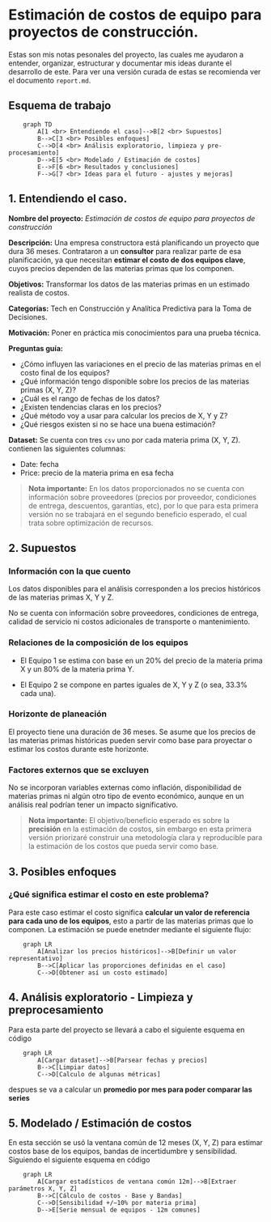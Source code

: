 # Estimación de costos de equipo para proyectos de construcción. 

Estas son mis notas pesonales del proyecto, las cuales me ayudaron a entender, organizar, estructurar y documentar mis ideas durante el desarrollo de este. Para ver una versión  curada de estas se recomienda ver el documento `report.md`. 

## Esquema de trabajo

```mermaid
    graph TD 
        A[1 <br> Entendiendo el caso]-->B[2 <br> Supuestos]
        B-->C[3 <br> Posibles enfoques]
        C-->D[4 <br> Análisis exploratorio, limpieza y pre-procesamiento]
        D-->E[5 <br> Modelado / Estimación de costos]
        E-->F[6 <br> Resultados y conclusiones]
        F-->G[7 <br> Ideas para el futuro - ajustes y mejoras]
```
## 1. Entendiendo el caso. 

**Nombre del proyecto:** _Estimación de costos de equipo para proyectos de construcción_

**Descripción:** Una empresa constructora está planificando un proyecto que dura 36 meses. Contrataron a un **consultor** para realizar parte de esa planificación, ya que necesitan **estimar el costo de dos equipos clave**, cuyos precios dependen de las materias primas que los componen.

**Objetivos:** Transformar los datos de las materias primas en un estimado realista de costos.

**Categorías:** Tech en Construcción y Analítica Predictiva para la Toma de Decisiones.

**Motivación:** Poner en práctica mis conocimientos para una prueba técnica.

**Preguntas guía:** 
- ¿Cómo influyen las variaciones en el precio de las materias primas en el costo final de los equipos?
- ¿Qué información tengo disponible sobre los precios de las materias primas (X, Y, Z)?
- ¿Cuál es el rango de fechas de los datos?
- ¿Existen tendencias claras en los precios?
- ¿Qué método voy a usar para calcular los precios de X, Y y Z?
- ¿Qué riesgos existen si no se hace una buena estimación?

**Dataset:** Se cuenta con tres `csv` uno por cada materia prima (X, Y, Z).
contienen las siguientes columnas:
- Date: fecha 
- Price: precio de la materia prima en esa fecha 

>**Nota importante:** En los datos proporcionados no se cuenta con información sobre proveedores (precios por proveedor, condiciones de entrega, descuentos, garantías, etc), por lo que para esta primera versión no se trabajará en el segundo beneficio esperado, el cual trata sobre optimización de recursos.

## 2. Supuestos 
### Información con la que cuento 
Los datos disponibles para el análisis corresponden a los precios históricos de las materias primas X, Y y Z.

No se cuenta con información sobre proveedores, condiciones de entrega, calidad de servicio ni costos adicionales de transporte o mantenimiento.

### Relaciones de la composición de los equipos
- El Equipo 1 se estima con base en un 20% del precio de la materia prima X y un 80% de la materia prima Y.

- El Equipo 2 se compone en partes iguales de X, Y y Z (o sea, 33.3% cada una).

### Horizonte de planeación 

El proyecto tiene una duración de 36 meses. Se asume que los precios de las materias primas históricas pueden servir como base para proyectar o estimar los costos durante este horizonte. 

### Factores externos que se excluyen 

No se incorporan variables externas como inflación, disponibilidad de materias primas ni algún otro tipo de evento económico, aunque en un análisis real podrían tener un impacto significativo.

> **Nota importante:** El objetivo/beneficio esperado es sobre la **precisión** en la estimación de costos, sin embargo en esta primera versión priorizaré construir una metodología clara y reproducible para la estimación de los costos que pueda servir como base. 

## 3. Posibles enfoques 

### ¿Qué significa estimar el costo en este problema? 
Para este caso estimar el costo significa **calcular un valor de referencia para cada uno de los equipos**, esto a partir de las materias primas que lo componen. La estimación se puede enetnder mediante el siguiente flujo:

```mermaid 
    graph LR
        A[Analizar los precios históricos]-->B[Definir un valor representativo]
        B-->C[Aplicar las proporciones definidas en el caso]
        C-->D[Obtener así un costo estimado]
```

## 4. Análisis exploratorio - Limpieza y preprocesamiento 

Para esta parte del proyecto se llevará a cabo el siguiente esquema en código

```mermaid
    graph LR
        A[Cargar dataset]-->B[Parsear fechas y precios]
        B-->C[Limpiar datos]
        C-->D[Calculo de algunas métricas]
```

despues se va a calcular un **promedio por mes para poder comparar las series**

## 5. Modelado / Estimación de costos

En esta sección se usó la ventana común de 12 meses (X, Y, Z) para estimar costos base de los equipos, bandas de incertidumbre y sensibilidad. Siguiendo el siguiente esquema en código

```mermaid
    graph LR
        A[Cargar estadísticos de ventana común 12m]-->B[Extraer parámetros X, Y, Z]
        B-->C[Cálculo de costos - Base y Bandas]
        C-->D[Sensibilidad +/−10% por materia prima]
        D-->E[Serie mensual de equipos - 12m comunes]
```
